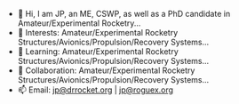 - 👋 Hi, I am JP, an ME, CSWP, as well as a PhD candidate in Amateur/Experimental Rocketry...
- 👀 Interests: Amateur/Experimental Rocketry Structures/Avionics/Propulsion/Recovery Systems...
- 🌱 Learning: Amateur/Experimental Rocketry Structures/Avionics/Propulsion/Recovery Systems...
- 💞️ Collaboration: Amateur/Experimental Rocketry Structures/Avionics/Propulsion/Recovery Systems...
- 📫 Email: jp@drrocket.org | jp@roguex.org
